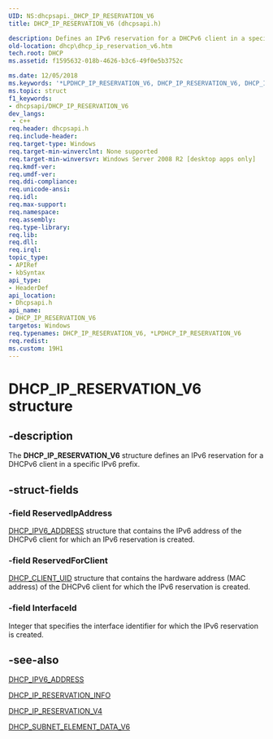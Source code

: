 ```yaml
---
UID: NS:dhcpsapi._DHCP_IP_RESERVATION_V6
title: DHCP_IP_RESERVATION_V6 (dhcpsapi.h)

description: Defines an IPv6 reservation for a DHCPv6 client in a specific IPv6 prefix.
old-location: dhcp\dhcp_ip_reservation_v6.htm
tech.root: DHCP
ms.assetid: f1595632-018b-4626-b3c6-49f0e5b3752c

ms.date: 12/05/2018
ms.keywords: '*LPDHCP_IP_RESERVATION_V6, DHCP_IP_RESERVATION_V6, DHCP_IP_RESERVATION_V6 structure [DHCP], PDHCP_IP_RESERVATION_V6, PDHCP_IP_RESERVATION_V6 structure pointer [DHCP], dhcp.dhcp_ip_reservation_v6, dhcpsapi/DHCP_IP_RESERVATION_V6, dhcpsapi/PDHCP_IP_RESERVATION_V6'
ms.topic: struct
f1_keywords:
- dhcpsapi/DHCP_IP_RESERVATION_V6
dev_langs:
 - c++
req.header: dhcpsapi.h
req.include-header: 
req.target-type: Windows
req.target-min-winverclnt: None supported
req.target-min-winversvr: Windows Server 2008 R2 [desktop apps only]
req.kmdf-ver: 
req.umdf-ver: 
req.ddi-compliance: 
req.unicode-ansi: 
req.idl: 
req.max-support: 
req.namespace: 
req.assembly: 
req.type-library: 
req.lib: 
req.dll: 
req.irql: 
topic_type:
- APIRef
- kbSyntax
api_type:
- HeaderDef
api_location:
- Dhcpsapi.h
api_name:
- DHCP_IP_RESERVATION_V6
targetos: Windows
req.typenames: DHCP_IP_RESERVATION_V6, *LPDHCP_IP_RESERVATION_V6
req.redist: 
ms.custom: 19H1
---
```


# DHCP_IP_RESERVATION_V6 structure


## -description


The <b>DHCP_IP_RESERVATION_V6</b> structure defines an IPv6 reservation for a DHCPv6 client in a specific IPv6 prefix. 


## -struct-fields




### -field ReservedIpAddress


<a href="https://docs.microsoft.com/windows/desktop/api/dhcpsapi/ns-dhcpsapi-dhcp_ipv6_address">DHCP_IPV6_ADDRESS</a> structure that contains the IPv6 address of the DHCPv6 client for which an IPv6 reservation is created.


### -field ReservedForClient


<a href="https://docs.microsoft.com/windows/desktop/api/dhcpsapi/ns-dhcpsapi-dhcp_binary_data">DHCP_CLIENT_UID</a> structure that contains the hardware address (MAC address) of the DHCPv6 client for which the IPv6 reservation is created.


### -field InterfaceId

Integer that specifies the interface identifier for which the IPv6 reservation is created.


## -see-also




<a href="https://docs.microsoft.com/windows/desktop/api/dhcpsapi/ns-dhcpsapi-dhcp_ipv6_address">DHCP_IPV6_ADDRESS</a>



<a href="https://docs.microsoft.com/windows/desktop/api/dhcpsapi/ns-dhcpsapi-dhcp_ip_reservation_info">DHCP_IP_RESERVATION_INFO</a>



<a href="https://docs.microsoft.com/windows/desktop/api/dhcpsapi/ns-dhcpsapi-dhcp_ip_reservation_v4">DHCP_IP_RESERVATION_V4</a>



<a href="https://docs.microsoft.com/windows/desktop/api/dhcpsapi/ns-dhcpsapi-dhcp_subnet_element_data_v6">DHCP_SUBNET_ELEMENT_DATA_V6</a>
 

 

